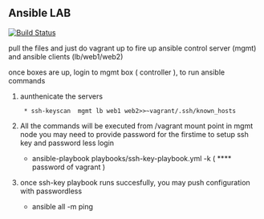 ## Ansible LAB

[![Build Status](https://travis-ci.org/satyakaki/ansible_roles_lab.svg?branch=master)](https://travis-ci.org/satyakaki/ansible_roles_lab)

pull the files and just do vagrant up to fire up  ansible control server (mgmt) and ansible clients (lb/web1/web2)

once boxes are up, login to mgmt box ( controller ), to run ansible commands

1. aunthenicate the servers 

        * ssh-keyscan  mgmt lb web1 web2>>~vagrant/.ssh/known_hosts

2. All the commands will be executed from /vagrant mount point in mgmt node 
   you may need to provide password for the firstime to setup ssh key and password less login

	* ansible-playbook playbooks/ssh-key-playbook.yml -k ( **** password of vagrant )

3. once ssh-key playbook runs succesfully, you may push configuration with passwordless

	* ansible all -m ping


